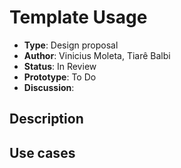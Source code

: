 # Template Usage

* **Type**: Design proposal
* **Author**: Vinicius Moleta, Tiarê Balbi
* **Status**: In Review
* **Prototype**: To Do
* **Discussion**: 

## Description


## Use cases



